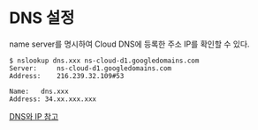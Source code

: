 # DNS 설정
name server를 명시하여 Cloud DNS에 등록한 주소 IP를 확인할 수 있다.
```
$ nslookup dns.xxx ns-cloud-d1.googledomains.com
Server:		ns-cloud-d1.googledomains.com
Address:	216.239.32.109#53

Name:	dns.xxx
Address: 34.xx.xxx.xxx
```

[DNS와 IP 참고](https://m.blog.naver.com/PostView.naver?isHttpsRedirect=true&blogId=wow_press&logNo=221021838078)


